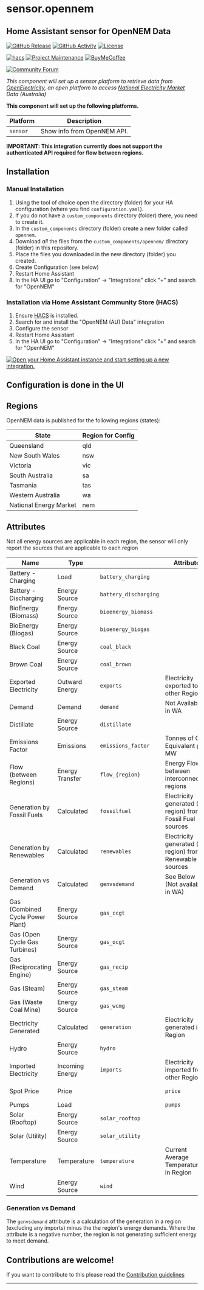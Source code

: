 # sensor.opennem

## Home Assistant sensor for OpenNEM Data

[![GitHub Release][releases-shield]][releases]
[![GitHub Activity][commits-shield]][commits]
[![License][license-shield]][license]

[![hacs][hacsbadge]][hacs]
[![Project Maintenance][maintenance-shield]][user_profile]
[![BuyMeCoffee][buymecoffeebadge]][buymecoffee]

[![Community Forum][forum-shield]][forum]

_This component will set up a sensor platform to retrieve data from [OpenElectricity](http://www.openelectricity.org.au), an open platform to access [National Electricity Market](https://www.aemo.com.au/energy-systems/electricity/national-electricity-market-nem/about-the-national-electricity-market-nem) Data (Australia)_

**This component will set up the following platforms.**

| Platform | Description                 |
| -------- | --------------------------- |
| `sensor` | Show info from OpenNEM API. |

**IMPORTANT: This integration currently does not support the authenticated API required for flow between regions.**

## Installation

### Manual Installation

1. Using the tool of choice open the directory (folder) for your HA configuration (where you find `configuration.yaml`).
2. If you do not have a `custom_components` directory (folder) there, you need to create it.
3. In the `custom_components` directory (folder) create a new folder called `opennem`.
4. Download _all_ the files from the `custom_components/opennem/` directory (folder) in this repository.
5. Place the files you downloaded in the new directory (folder) you created.
6. Create Configuration (see below)
7. Restart Home Assistant
8. In the HA UI go to "Configuration" -> "Integrations" click "+" and search for "OpenNEM"

### Installation via Home Assistant Community Store (HACS)

1. Ensure [HACS](http://hacs.xyz/) is installed.
2. Search for and install the "OpenNEM (AU) Data" integration
3. Configure the sensor
4. Restart Home Assistant
5. In the HA UI go to "Configuration" -> "Integrations" click "+" and search for "OpenNEM"

[![Open your Home Assistant instance and start setting up a new integration.](https://my.home-assistant.io/badges/config_flow_start.svg)](https://my.home-assistant.io/redirect/config_flow_start/?domain=opennem)

## Configuration is done in the UI

<!---->

## Regions

OpenNEM data is published for the following regions (states):

| State                  | Region for Config |
| ---------------------- | ----------------- |
| Queensland             | qld               |
| New South Wales        | nsw               |
| Victoria               | vic               |
| South Australia        | sa                |
| Tasmania               | tas               |
| Western Australia      | wa                |
| National Energy Market | nem               |

## Attributes

Not all energy sources are applicable in each region, the sensor will only report the sources that are applicable to each region

| Name                             | Type            |                       | Attribute                                                  | Description        |
| -------------------------------- | --------------- | --------------------- | ---------------------------------------------------------- | ------------------ |
| Battery - Charging               | Load            | `battery_charging`    |                                                            |
| Battery - Discharging            | Energy Source   | `battery_discharging` |                                                            |
| BioEnergy (Biomass)              | Energy Source   | `bioenergy_biomass`   |                                                            |
| BioEnergy (Biogas)               | Energy Source   | `bioenergy_biogas`    |                                                            |
| Black Coal                       | Energy Source   | `coal_black`          |                                                            |
| Brown Coal                       | Energy Source   | `coal_brown`          |                                                            |
| Exported Electricity             | Outward Energy  | `exports`             | Electricity exported to other Regions                      |
| Demand                           | Demand          | `demand`              | Not Available in WA                                        |
| Distillate                       | Energy Source   | `distillate`          |                                                            |
| Emissions Factor                 | Emissions       | `emissions_factor`    | Tonnes of CO2 Equivalent per MW                            |
| Flow (between Regions)           | Energy Transfer | `flow_{region}`       | Energy Flow between interconnected regions                 | Not Currently Supported |
| Generation by Fossil Fuels       | Calculated      | `fossilfuel`          | Electricity generated (in region) from Fossil Fuel sources |
| Generation by Renewables         | Calculated      | `renewables`          | Electricity generated (in region) from Renewable sources   |
| Generation vs Demand             | Calculated      | `genvsdemand`         | See Below (Not available in WA)                            |
| Gas (Combined Cycle Power Plant) | Energy Source   | `gas_ccgt`            |                                                            |
| Gas (Open Cycle Gas Turbines)    | Energy Source   | `gas_ocgt`            |                                                            |
| Gas (Reciprocating Engine)       | Energy Source   | `gas_recip`           |                                                            |
| Gas (Steam)                      | Energy Source   | `gas_steam`           |                                                            |
| Gas (Waste Coal Mine)            | Energy Source   | `gas_wcmg`            |                                                            |
| Electricity Generated            | Calculated      | `generation`          | Electricity generated in Region                            |
| Hydro                            | Energy Source   | `hydro`               |                                                            |
| Imported Electricity             | Incoming Energy | `imports`             | Electricity imported from other Regions                    |
| Spot Price                       | Price           |                       | `price`                                                    | Current Spot Price |
| Pumps                            | Load            |                       | `pumps`                                                    |                    |
| Solar (Rooftop)                  | Energy Source   | `solar_rooftop`       |                                                            |
| Solar (Utility)                  | Energy Source   | `solar_utility`       |                                                            |
| Temperature                      | Temperature     | `temperature`         | Current Average Temperature in Region                      |
| Wind                             | Energy Source   | `wind`                |

### Generation vs Demand

The `genvsdemand` attribute is a calculation of the generation in a region (excluding any imports) minus the the region's energy demands. Where the attribute is a negative number, the region is not generating sufficient energy to meet demand.

## Contributions are welcome!

If you want to contribute to this please read the [Contribution guidelines](CONTRIBUTING.md)

---

[integration_blueprint]: https://github.com/bacco007/sensor.opennem
[buymecoffee]: https://www.buymeacoffee.com/bacco007
[buymecoffeebadge]: https://img.shields.io/badge/buy%20me%20a%20coffee-donate-yellow.svg?style=for-the-badge
[commits-shield]: https://img.shields.io/github/commit-activity/y/bacco007/sensor.opennem.svg?style=for-the-badge
[commits]: https://github.com/bacco007/sensor.opennem/commits/master
[hacs]: https://hacs.xyz
[hacsbadge]: https://img.shields.io/badge/HACS-Custom-orange.svg?style=for-the-badge
[discord]: https://discord.gg/Qa5fW2R
[discord-shield]: https://img.shields.io/discord/330944238910963714.svg?style=for-the-badge
[exampleimg]: example.png
[forum-shield]: https://img.shields.io/badge/community-forum-brightgreen.svg?style=for-the-badge
[forum]: https://community.home-assistant.io/t/custom-component-australia-opennem/168239
[license]: https://github.com/bacco007/sensor.opennem/blob/main/LICENSE
[license-shield]: https://img.shields.io/github/license/bacco007/sensor.opennem.svg?style=for-the-badge
[maintenance-shield]: https://img.shields.io/badge/maintainer-Thomas%20Baxter%20%40bacco007-blue.svg?style=for-the-badge
[releases-shield]: https://img.shields.io/github/release/bacco007/sensor.opennem.svg?style=for-the-badge
[releases]: https://github.com/bacco007/sensor.opennem/releases
[user_profile]: https://github.com/bacco007
